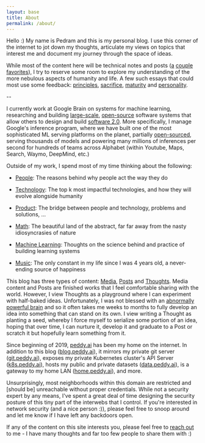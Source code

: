 ```yaml
---
layout: base
title: About
permalink: /about/
---
```


Hello :) My name is Pedram and this is my personal blog. I use this corner of the internet to jot down my thoughts, articulate my views on topics that interest me and document my journey through the space of ideas.

While most of the content here will be technical notes and posts ([a](/posts/evolution-of-hardware-for-deep-learning) [couple](/posts/Recurrent-Neural-Networks) [favorites](/posts/serving-tf-on-cpu)), I try to reserve some room to explore my understanding of the more nebulous aspects of humanity and life. A few such essays that could most use some feedback: [principles](/thoughts/principles), [sacrifice](/posts/on-sacrifice), [maturity](/thoughts/maturity) and [personality](/thoughts/personality).

-- 

I currently work at Google Brain on systems for machine learning, researching and building [large-scale](http://stevenwhang.com/tfx_paper.pdf), [open-source](https://github.com/tensorflow/tfx) software systems that allow others to design and build [software 2.0](https://medium.com/@karpathy/software-2-0-a64152b37c35). More specifically, I manage Google's inference program, where we have built one of the most sophisticated ML serving platforms on the planet, partially [open-sourced](http://github.com/tensorflow/serving), serving thousands of models and powering many millions of inferences per second for hundreds of teams across Alphabet (within Youtube, Maps, Search, Waymo, DeepMind, etc.) 

Outside of my work, I spend most of my time thinking about the following:

* [People](/tags/humans): The reasons behind why people act the way they do

* [Technology](/tags/technology): The top k most impactful technologies, and how they will evolve alongside humanity

* [Product](/tags/product): The bridge between people and technology, problems and solutions, ...

* [Math](/tags/math): The beautiful land of the abstract, far far away from the nasty idiosyncrasies of nature 

* [Machine Learning](/tags/ml): Thoughts on the science behind and practice of building learning systems

* [Music](/tags/music): The only constant in my life since I was 4 years old, a never-ending source of happiness

This blog has three types of content: [Media](/media), [Posts](/) and [Thoughts](/thoughts). Media content and Posts are finished works that I feel comfortable sharing with the world. However, I view Thoughts as a playground where I can experiment with half-baked ideas. Unfortunately, I was not blessed with an [abnormally powerful brain](https://en.wikipedia.org/wiki/John_von_Neumann) and so it often takes me weeks to months to fully develop an idea into something that can stand on its own. I view writing a Thought as planting a seed, whereby I force myself to serialize some portion of an idea, hoping that over time, I can nurture it, develop it and graduate to a Post or scratch it but hopefully learn something from it.

Since beginning of 2019, [peddy.ai](http://peddy.ai) has been my home on the internet. In addition to this blog ([blog.peddy.ai](http://blog.peddy.ai)), it mirrors my private git server ([git.peddy.ai](http://git.peddy.ai)), exposes my private Kubernetes cluster's API Server ([k8s.peddy.ai](http://k8s.peddy.ai)), hosts my public and private datasets ([data.peddy.ai](http://data.peddy.ai)), is a gateway to my home LAN ([home.peddy.ai](http://home.peddy.ai)), and more. 

Unsurprisingly, most neighborhoods within this domain are restricted and [should be] unreachable without proper credentials. While not a security expert by any means, I've spent a great deal of time designing the security posture of this tiny part of the interwebs that I control. If you're interested in network security (and a nice person :)), please feel free to snoop around and let me know if I have left any backdoors open.


If any of the content on this site interests you, please feel free to [reach out](/contact/) to me - I have many thoughts and far too few people to share them with :)
